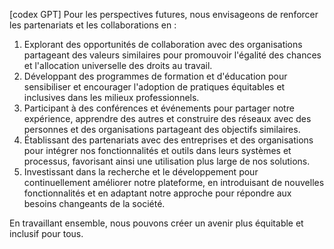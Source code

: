  [codex GPT] Pour les perspectives futures, nous envisageons de renforcer les partenariats et les collaborations en :

1. Explorant des opportunités de collaboration avec des organisations partageant des valeurs similaires pour promouvoir l'égalité des chances et l'allocation universelle des droits au travail.
2. Développant des programmes de formation et d'éducation pour sensibiliser et encourager l'adoption de pratiques équitables et inclusives dans les milieux professionnels.
3. Participant à des conférences et événements pour partager notre expérience, apprendre des autres et construire des réseaux avec des personnes et des organisations partageant des objectifs similaires.
4. Établissant des partenariats avec des entreprises et des organisations pour intégrer nos fonctionnalités et outils dans leurs systèmes et processus, favorisant ainsi une utilisation plus large de nos solutions.
5. Investissant dans la recherche et le développement pour continuellement améliorer notre plateforme, en introduisant de nouvelles fonctionnalités et en adaptant notre approche pour répondre aux besoins changeants de la société.

En travaillant ensemble, nous pouvons créer un avenir plus équitable et inclusif pour tous.